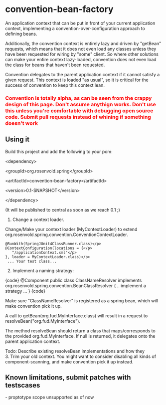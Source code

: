 <h1>convention-bean-factory</h1>

An application context that can be put in front of your current 
application context, implementing a convention-over-configuration
approach to defining beans. <p/>


Additionally, the convention context is entirely lazy and driven by "getBean"
requests, which means that it does not even load any classes unless they 
have been requested for wiring by "some" client. So where other solutions
can make your entire context lazy-loaded, convention does not even 
load the class for beans that haven't been requested.<p/>

Convention delegates to the parent application context if it cannot satisfy
a given request. This context is loaded "as usual", so it is critical for the
        success of convention to keep this context lean.

<h3 style="color:red">
Convention is totally alpha, as can be seen from the crappy design of this page. Don't assume anythign works.
Don't use this unless you're comfortable with debugging open source code. Submit pull requests instead of whining
 if something doesn't work
</h3>

<h2>Using it</h2>

Build this project and add the following to your pom:</p>
    &lt;dependency></p>
        &lt;groupId>org.rosenvold.spring&lt;/groupId></p>
        &lt;artifactId>convention-bean-factory&lt;/artifactId></p>
        &lt;version>0.1-SNAPSHOT&lt;/version></p>
    &lt;/dependency></p>

(It will be published to central as soon as we reach 0.1 ;)<br/>

1. Change a context loader.</p>

Change/Make your context loader (MyContextLoader) to extend org.rosenvold.spring.convention.ConventionContextLoader.</p>

    @RunWith(SpringJUnit4ClassRunner.class)</p>
    @ContextConfiguration(locations = {</p>
       "/applicationContext.xml"</p>
    }, loader = MyContextLoader.class)</p>
     ... Your test class...

2. Implement a naming strategy:</p>

{code}
@Component
public class ClassNameResolver implements  org.rosenvold.spring.convention.BeanClassResolver {
        .. implement a strategy ...
}
{code}

Make sure "ClassNameResolver" is registered as a spring bean, which will make convention pick it up.

A call to getBean(org.fud.MyInterface.class) will result in a request to resolveBean("org.fud.MyInterface").

The method resolveBean should return a class that maps/corresponds to the provided org.fud.MyInterface. If null
        is returned, it delegates onto the parent application context.

Todo: Describe existing resolveBean implementations and how they
<br/>
3. Trim your old context. You might want to consider disabling all kinds of component-scanning, and make
        convention pick it up instead.</p>


<h2>Known limitations, submit patches with testscases</h2>
- proptotype scope unsupported as of now